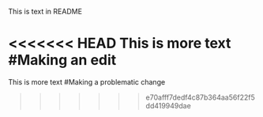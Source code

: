 This is text in  README


<<<<<<< HEAD
This is more text #Making an edit
=======
This is more text #Making a problematic change
>>>>>>> e70afff7dedf4c87b364aa56f22f5dd419949dae
